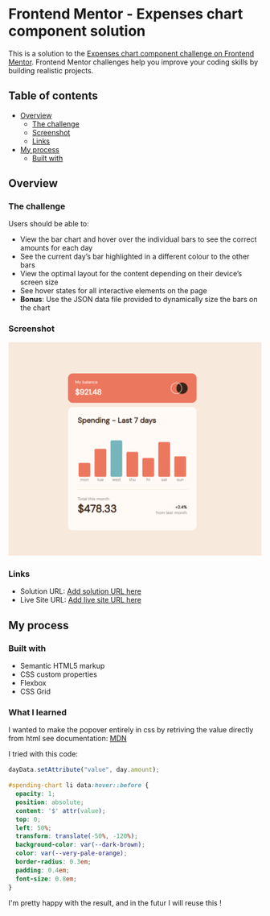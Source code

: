 # Frontend Mentor - Expenses chart component solution

This is a solution to the [Expenses chart component challenge on Frontend Mentor](https://www.frontendmentor.io/challenges/expenses-chart-component-e7yJBUdjwt). Frontend Mentor challenges help you improve your coding skills by building realistic projects. 

## Table of contents

- [Overview](#overview)
  - [The challenge](#the-challenge)
  - [Screenshot](#screenshot)
  - [Links](#links)
- [My process](#my-process)
  - [Built with](#built-with)


## Overview

### The challenge

Users should be able to:

- View the bar chart and hover over the individual bars to see the correct amounts for each day
- See the current day’s bar highlighted in a different colour to the other bars
- View the optimal layout for the content depending on their device’s screen size
- See hover states for all interactive elements on the page
- **Bonus**: Use the JSON data file provided to dynamically size the bars on the chart

### Screenshot

![](./screenshot.png)

### Links

- Solution URL: [Add solution URL here](https://your-solution-url.com)
- Live Site URL: [Add live site URL here](https://your-live-site-url.com)

## My process

### Built with

- Semantic HTML5 markup
- CSS custom properties
- Flexbox
- CSS Grid

### What I learned

I wanted to make the popover entirely in css by retriving the value directly from html
see documentation: [<data> MDN](https://developer.mozilla.org/fr/docs/Web/HTML/Element/data)


I tried with this code:

```js
dayData.setAttribute("value", day.amount);
```
```css
#spending-chart li data:hover::before {
  opacity: 1;
  position: absolute;
  content: '$' attr(value);
  top: 0;
  left: 50%;
  transform: translate(-50%, -120%);
  background-color: var(--dark-brown);
  color: var(--very-pale-orange);
  border-radius: 0.3em;
  padding: 0.4em;
  font-size: 0.8em;
}
```

I'm pretty happy with the result, and in the futur I will reuse this !
